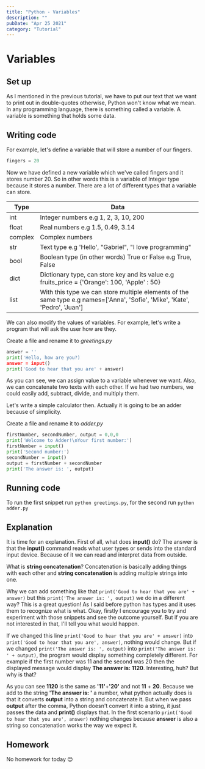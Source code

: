 ```yaml
---
title: "Python - Variables"
description: ""
pubDate: "Apr 25 2021"
category: "Tutorial"
---
```


# Variables

## Set up

As I mentioned in the previous tutorial, we have to put our text that we want to print out in double-quotes otherwise, Python won't know what we mean.
In any programming language, there is something called a variable. A variable is something that holds some data.

## Writing code

For example, let's define a variable that will store a number of our fingers.

```python
fingers = 20
```

Now we have defined a new variable which we've called fingers and it stores number 20.
So in other words this is a variable of Integer type because it stores a number.
There are a lot of different types that a variable can store.

| Type    | Data                                                                                                                        |
| ------- | --------------------------------------------------------------------------------------------------------------------------- |
| int     | Integer numbers e.g 1, 2, 3, 10, 200                                                                                        |
| float   | Real numbers e.g 1.5, 0.49, 3.14                                                                                            |
| complex | Complex numbers                                                                                                             |
| str     | Text type e.g 'Hello', "Gabriel", "I love programming"                                                                      |
| bool    | Boolean type (in other words) True or False e.g True, False                                                                 |
| dict    | Dictionary type, can store key and its value e.g fruits_price = {'Orange': 100, 'Apple' : 50}                               |
| list    | With this type we can store multiple elements of the same type e.g names=['Anna', 'Sofie', 'Mike', 'Kate', 'Pedro', 'Juan'] |

We can also modify the values of variables. For example,
let's write a program that will ask the user how are they.

Create a file and rename it to _greetings.py_

```python
answer = ''
print('Hello, how are you?)
answer = input()
print('Good to hear that you are' + answer)
```

As you can see, we can assign value to a variable whenever we want.
Also, we can concatenate two texts with each other.
If we had two numbers, we could easily add, subtract, divide, and multiply them.

Let's write a simple calculator then. Actually it is going to be an adder because of simplicity.

Create a file and rename it to _adder.py_

```python
firstNumber, secondNumber, output = 0,0,0
print('Welcome to Adder!\nYour first number:')
firstNumber = input()
print('Second number:')
secondNumber = input()
output = firstNumber + secondNumber
print('The answer is: ', output)
```

## Running code

To run the first snippet run `python greetings.py`, for the second run `python adder.py`

## Explanation

It is time for an explanation. First of all, what does **input()** do?
The answer is that the **input()** command reads what user types or sends into the standard input device.
Because of it we can read and interpret data from outside.

What is **string concatenation**?
Concatenation is basically adding things with each other and **string concatenation** is adding multiple strings into one.

Why we can add something like that `print('Good to hear that you are' + answer)` but this `print('The answer is: ', output)` we do in a different way?
This is a great question!
As I said before python has types and it uses them to recognize what is what.
Okay, firstly I encourage you to try and experiment with those snippets and see the outcome yourself.
But if you are not interested in that, I'll tell you what would happen.

If we changed this line `print('Good to hear that you are' + answer)` into `print('Good to hear that you are', answer)`,
nothing would change. But if we changed `print('The answer is: ', output)` into `print('The answer is: ' + output)`,
the program would display something completely different.
For example if the first number was 11 and the second was 20 then
the displayed message would display **The answer is: 1120**. Interesting, huh?
But why is that?

As you can see **1120** is the same as **'11'**+**'20'** and not **11** + **20**.
Because we add to the string **'The answer is: '** a number,
what python actually does is that it converts **output** into a string and concatenate it.
But when we pass **output** after the comma, Python doesn't convert it into a string,
it just passes the data and **print()** displays that.
In the first scenario `print('Good to hear that you are', answer)` nothing changes
because **answer** is also a string so concatenation works the way we expect it.

## Homework

No homework for today 😊
